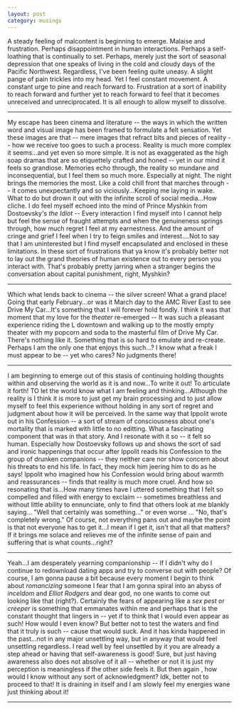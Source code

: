 ```yaml
---
layout: post
category: musings
---
```


A steady feeling of malcontent is beginning to emerge. Malaise and frustration. Perhaps disappointment in human interactions. Perhaps a self-loathing that is continually to set. Perhaps, merely just the sort of seasonal depression that one speaks of living in the cold and cloudy days of the Pacific Northwest. Regardless, I've been feeling quite uneasy. A slight pange of pain trickles into my head. Yet I feel constant movement. A constant urge to pine and reach forward to. Frustration at a sort of inability to reach forward and further yet to reach forward to feel that it becomes unreceived and unreciprocated. It is all enough to allow myself to dissolve.

---

My escape has been cinema and literature -- the ways in which the written word and visual image has been framed to formulate a felt sensation. Yet these images are that -- mere images that refract bits and pieces of reality -- how we receive too goes to such a process. Reality is much more complex it seems...and yet even so more simple. It is not as exaggerated as the high soap dramas that are so etiquettely crafted and honed -- yet in our mind it feels so grandiose. Memories echo through, the reality so mundane and inconsequential, but I feel them so much more. Especially at night. The night brings the memories the most. Like a cold chill front that marches through -- it comes unexpectantly and so viciously...Keeping me laying in wake. What to do but drown it out with the infinite scroll of social media...How cliche. I do feel myself echoed into the mind of Prince Myshkin from Dostoevsky's *the Idiot* -- Every interaction I find myself into I cannot help but feel the sense of fraught attempts and when the genuineness springs through, how much regret I feel at my earnestness. And the amount of cringe and grief I feel when I try to feign smiles and interest....Not to say that I am uninterested but I find myself encapsulated and enclosed in these limitations. In these sort of frustrations that ya know it's probably better not to lay out the grand theories of human existence out to every person you interact with.  That's probably pretty jarring when a stranger begins the conversation about capital punishment, right, Myshkin? 

---

Which what lends back to cinema -- the silver screen! What a grand place! Going that early February...or was it March day to the AMC River East to see Drive My Car...It's something that I will forever hold fondly. I think it was that moment that my love for the *theater* re-emerged -- It was such a pleasant experience riding the L downtown and walking up to the mostly empty theater with my popcorn and soda to the masterful film of Drive My Car. There's nothing like it. Something that is so hard to emulate and re-create. Perhaps I am the only one that enjoys this such...? I know what a freak I must appear to be -- yet who cares? No judgments there! 

---

I am beginning to emerge out of this stasis of continuing holding thoughts within and observing the world as it is and now...To write it out! To articulate it forth! TO let the world know what I am feeling and thinking...Although the reality is I think it is more to just get my brain processing and to just allow myself to feel this experience without holding in any sort of regret and judgment about how it will be perceived.  In the same way that Ippolit wrote out in his Confession -- a sort of stream of consciousness about one's mortality that is marked with little to no editting.  What a fascinating component that was in that story. And I resonate with it so -- it felt so human. Especially how Dostoevsky follows up and shows the sort of sad and ironic happenings that occur after Ippolit reads his Confession to the group of drunken companions -- they neither care nor show concern about his threats to end his life. In fact, they mock him jeering him to do as he says! Ippolit who imagined how his Confession would bring about warmth and reassurances -- finds that reality is much more cruel. And how so resonating that is...How many times have I uttered something that I felt so compelled and filled with energy to exclaim -- sometimes breathless and without little ability to ennunciate, only to find that others look at me blankly saying... "Well that certainly was something..." or even worse ... "No, that's completely wrong." Of course, not everything pans out and maybe the point is that not everyone has to get it...I mean if I get it, isn't that all that matters? If it brings me solace and relieves me of the infinite sense of pain and suffering that is what counts...right?  

---

Yeah...I am desperately yearning companionship -- If I didn't why do I continue to redownload dating apps and try to converse out with people? Of course, I am gonna pause a bit because every moment I begin to think about *romancizing* someone I fear that I am gonna spiral into an abyss of *inceldom* and *Elliot Rodgers* and dear god, no one wants to come out looking like that (right?). Certainly the fears of appearing like a *sex pest* or *creeper* is something that emmanates within me and perhaps that is the constant thought that lingers in -- yet if to think that I would even appear as such! How would I even know? But better not to test the waters and find that it truly is such -- cause that would suck. And it has kinda happened in the past...not in any major unsettling way, but in anyway that would feel unsettling regardless. I read well by feel unsettled by it you are already a step ahead or having that self-awareness is good! Sure, but just having awareness also does not absolve of it all -- whether or not it is just my perception is meaningless if the other side feels it.  But then again , how would I know without any sort of acknowledgment? Idk, better not to proceed to that! It is draining in itself and I am slowly feel my energies wane just thinking about it! 

--- 

